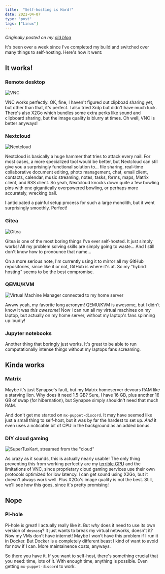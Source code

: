 ```yaml
---
title:  "Self-hosting is Hard!"
date: 2021-04-07
type: "post"
tags: ["Linux"]
---
```



*Originally posted on my [old blog](https://github.com/Ta180m/blog/blob/main/_posts/2021-04-07-self-hosting-is-hard.md)*


It's been over a week since I've completed my build and switched over many things to self-hosting. Here's how it went:


## It works!

### Remote desktop

![VNC](/images/vnc.png)

VNC works perfectly. OK, fine, I haven't figured out clipboad sharing yet, but other than that, it's perfect. I also tried Xrdp but didn't have much luck. There's also X2Go which bundles some extra perks like sound and clipboard sharing, but the image quality is blurry at times. Oh well, VNC is better anyways! 

### Nextcloud

![Nextcloud](/images/nextcloud.png)

Nextcloud is basically a huge hammer that tries to attack every nail. For most cases, a more specialized tool would be better, but Nextcloud can still give you a surprisingly functional solution to... file sharing, real-time collaborative document editing, photo management, chat, email client, contacts, calendar, music streaming, notes, tasks, forms, maps, Matrix client, and RSS client. So yeah, Nextcloud knocks down quite a few bowling pins with one gigantically overpowered bowling, or perhaps more accurately, wrecking ball.

I anticipated a painful setup process for such a large monolith, but it went surprisingly smoothly. Perfect!

### Gitea

![Gitea](/images/gitea.png)

Gitea is one of the most boring things I've ever self-hosted. It just simply works! All my problem solving skills are simply going to waste... And I still don't know how to pronounce that name...

On a more serious note, I'm currently using it to mirror all my GitHub repositories, since like it or not, GitHub is where it's at. So my "hybrid hosting" seems to be the best compromise.

### QEMU/KVM

![Virtual Machine Manager connected to my home server](/images/vmm.png)

Awww yeah, my favorite long acronym! QEMU/KVM is awesome, but I didn't know it was *this awesome*! Now I can run all my virtual machines on my laptop, but actually on my home server, without my laptop's fans spinning up loudly!

### Jupyter notebooks

Another thing that boringly just works. It's great to be able to run computationally intense things without my laptops fans screaming.


## Kinda works

### Matrix

Maybe it's just Synapse's fault, but my Matrix homeserver devours RAM like a starving lion. Why does it need 1.5 GB? Sure, I have 16 GB, plus another 16 GB of swap (for hibernation), but Synapse simply shouldn't need that much RAM.

And don't get me started on `mx-puppet-discord`. It may have seemed like just a small thing to self-host, but it was by far the hardest to set up. *And* it even uses a noticable bit of CPU in the background as an added bonus.

### DIY cloud gaming

![SuperTuxKart, streamed from the "cloud"](/images/stk.png)

As crazy as it sounds, this is actually nearly usable! The only thing preventing this from working perfectly are my [terrible GPU](/posts/worst-first-build-part-4) and the limitations of VNC, since proprietary cloud gaming services use their own protocols optimized for low latency. I can get sound using X2Go, but it doesn't always work well. Plus X2Go's image quality is not the best. Still, we'll see how this goes, since it's pretty promising!


## Nope

### Pi-hole

Pi-hole is great! I actually really like it. But *why* does it need to use its own version of `dnsmasq`? It just wants to break my virtual networks, doesn't it? Now my VMs don't have internet! Maybe I won't have this problem if I run it in Docker. But Docker is a completely different beast I kind of want to avoid for now if I can. More maintainence costs, anyways.


So there you have it. If you want to self-host, there's something crucial that you need: time, lots of it. With enough time, anything is possible. Even getting `mx-puppet-discord` to work.


